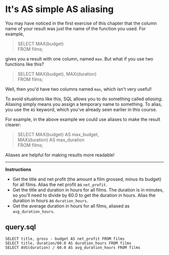 # It's AS simple AS aliasing

You may have noticed in the first exercise of this chapter that the column name of your result was just the name of the function you used. For example,

> SELECT MAX(budget)\
> FROM films;

gives you a result with one column, named `max`. But what if you use two functions like this?

> SELECT MAX(budget), MAX(duration)\
> FROM films;

Well, then you'd have two columns named `max`, which isn't very useful!

To avoid situations like this, SQL allows you to do something called *aliasing*. Aliasing simply means you assign a temporary name to something. To alias, you use the `AS` keyword, which you've already seen earlier in this course.

For example, in the above example we could use aliases to make the result clearer:

> SELECT MAX(budget) AS max_budget,\
>        MAX(duration) AS max_duration\
>FROM films;

Aliases are helpful for making results more readable!

<hr>

**Instructions**
* Get the title and net profit (the amount a film grossed, minus its budget) for all films. Alias the net profit as `net_profit`.
* Get the title and duration in hours for all films. The duration is in minutes, so you'll need to divide by 60.0 to get the duration in hours. Alias the duration in hours as `duration_hours`.
* Get the average duration in hours for all films, aliased as `avg_duration_hours`.


## query.sql
```
SELECT title, gross - budget AS net_profit FROM films
SELECT title, duration/60.0 AS duration_hours FROM films
SELECT AVG(duration) / 60.0 AS avg_duration_hours FROM films
```